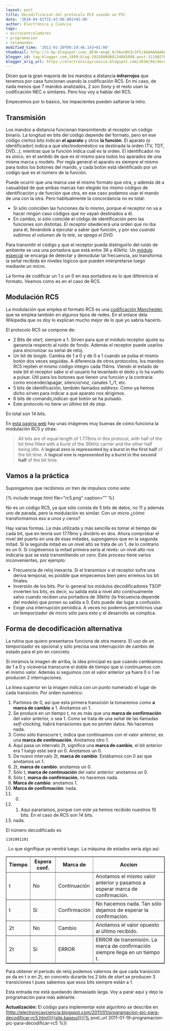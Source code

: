 ```yaml
---
layout: post
title: Decodificacion del protocolo RC5 usando un PIC
date: '2010-04-01T15:43:00.002+02:00'
author: Electrónica y Ciencia
tags:
- microcontroladores
- programacion
- telemandos
modified_time: '2011-01-20T08:19:46.143+01:00'
thumbnail: http://3.bp.blogspot.com/_QF4k-mng6_A/S6unBV3c1PI/AAAAAAAAAAs/NxDVJMxT5pA/s72-c/rc5.png
blogger_id: tag:blogger.com,1999:blog-1915800988134045998.post-3119027026213157528
blogger_orig_url: https://electronicayciencia.blogspot.com/2010/04/decodificacion-del-protocolo-rc5-usando.html
---
```


Dicen que la gran mayoría de los mandos a distancia **infrarrojos** que tenemos por casa funcionan usando la codificación RC5. En mi caso, de nada menos que 7 mandos analizados, 2 son Sony y el resto usan la codificación NEC o similares. Pero hoy voy a hablar del RC5.

Empecemos por lo básico, los impacientes pueden saltarse la intro.

## Transmisión

Los mandos a distancia funcionan transmitiendo al receptor un código binario. La longitud en bits del código depende del formato, pero en ese código ciertos bits indican **el aparato** y otros **la función**. El aparato (o identificador) indica a qué electrodoméstico va destinada la orden (TV, TDT, DVD...), mientras que la función indica cuál es la orden. El identificador no es único, en el sentido de que es el mismo para todos los aparados de una misma marca y modelo. Por regla general el aparato es siempre el mismo para todos los botones del mando, y cada botón está identificado por un código que es el número de la función.

Puede ocurrir que una marca use el mismo formato que otra, y además dé a casualidad de que ambas marcas han elegido los mismo códigos de identificación y de función que otra, en ese caso podemos usar el mando de una con la otra. Pero habitualmente la concordancia no es total:

- Si sólo coinciden las funciones da lo mismo, porque el receptor no va a hacer ningún caso códigos que no vayan destinados a él.
- En cambio, si sólo coincide el código de identificación pero las funciones son distintas. El receptor obedecerá una orden que no iba para él, llevándole a ejecutar a saber qué función, y por eso *cuando subimos el volumen de la tele, se apaga el DVD.*

Para transmitir el código y que el receptor pueda distinguirlo del ruido de ambiente se usa una portadora que está entre 36 y 40kHz. Un [módulo especial](http://www.vishay.com/docs/81732/tsop348.pdf) se encarga de detectar y demodular tal frecuencia, así transforma la señal recibida en niveles lógicos que pueden interpretarse luego mediante un micro.

La forma de codificar un 1 o un 0 en esa portadora es lo que diferencia el formato. Veamos como es en el caso de RC5.

## Modulación RC5

La modulación que emplea el formato RC5 es una [codificación Manchester](http://es.wikipedia.org/wiki/Codificaci%C3%B3n_Manchester), que se emplea también en algunos tipos de redes. En el enlace dela Wikipedia que os doy lo explican mucho mejor de lo que yo sabría hacerlo.

El protocolo RC5 se compone de:

- 2 Bits de *start*, siempre a 1. Sirven para que el módulo receptor ajuste su ganancia respecto al ruido de fondo. Además el receptor puede usarlos para sincronizar su señal de reloj.
- Un bit de *toogle.* Cambia de 1 a 0 y de 0 a 1 cuando se pulsa el mismo botón dos veces seguidas. A diferencia de otros protocolos, los mandos RC5 repiten el mismo código íntegro cada 114ms. Viendo el estado de este bit el receptor sabe si el usuario ha levantado el dedo y lo ha vuelto a pulsar. Útil para los botones que tienen una función y la contraria como encender/apagar, silencio/voz, canales 1_/1, etc.
- 5 bits de identificación, también llamados *address*. Como ya hemos dicho sirven para indicar a qué aparato nos dirigimos.
- 6 bits de comando,indican qué botón se ha pulsado.
- Este protocolo no tiene un último bit de *stop*.

En total son 14 bits.

En [esta pagina web](http://www.sbprojects.com/knowledge/ir/rc5.htm) hay unas imágenes muy buenas de cómo funciona la modulación RC5 y otras: 

> All bits are of equal length of 1.778ms in this protocol, with half of the bit time filled with a burst of the 36kHz carrier and the other half being idle. A **logical zero is represented by a burst in the first half** of the bit time. A **logical one is represented by a burst in the second half** of the bit time.

## Vamos a la práctica

Supongamos que recibimos un tren de impulsos como este:

{% include image.html file="rc5.png" caption="" %}

No es un código RC5, ya que sólo consta de 5 bits de datos, no 11 y además uno de parada, pero la modulación es similar. Con un micro ¿cómo transformamos eso a unos y ceros?

Hay varias formas. La más utilizada y más sencilla es tomar el tiempo de cada bit, que en teoría son 1778ms y dividirlo en dos. Ahora comprobar el nivel del puerto en una de esas mitades, supongamos que en la segunda mitad. Si la segunda mitad es un nivel alto se trata de un 1, de lo contrario es un 0. Si cogiésemos la mitad primera sería al revés: un nivel alto nos indicaría que se está transmitiendo un cero. Este proceso tiene varios inconvenientes, por ejemplo:

- Frecuencia de reloj inexacta. Si el transmisor o el receptor sufre una deriva temporal, es posible que empecemos bien pero erremos los bit finales.
- Inversión de los bits. Por lo general los módulos decodificadores TSOP invierten los bits, es decir, su salida está a nivel alto continuamente salvo cuando reciben una portadora de 36kHz (la frecuencia depende del modelo) que ponen su salida a 0. Esto puede dar lugar a confusión.
- Exige una interrupción periódica. A veces no podemos permitirnos usar un temporizador de micro sólo para esto y el desarrollo se complica.

## Forma de decodificación alternativa

La rutina que quiero presentaros funciona de otra manera. El uso de un temporizador es opcional y sólo precisa una interrupción de cambio de estado para el pin en concreto.

Si miramos la imagen de arriba, la idea principal es que cuando cambiamos de 1 a 0 y viceversa transcurre el doble de tiempo que si continuamos con el mismo valor. Además si seguimos con el valor anterior ya fuera 0 o 1 se producen 2 interrupciones.

La línea superior en la imagen indica con un punto numerado el lugar de cada transición. Por orden numérico:

1. Partimos de 0, así que esta primera transición la tomaremos como **a marca de cambio** a 1. Anotamos un 1.
1. Se produce en un tiempo t, no es más que una **marca de confirmación** del valor anterior, o sea 1. Como se trata de una señal de las llamadas *self-clocking*, habrá transiciones que no porten datos. No hacemos nada.
1. Como sólo transcurre t, indica que continuamos con el valor anterior, es una **marca de continuación**. Anotamos otro 1.
1. Aquí pasa un intervalo 2t, significa una **marca de cambio**, el bit anterior era 1 luego este será un 0. Anotamos un 0.
1. De nuevo intervalo 2t, **marca de cambio**: Estábamos con 0 así que anotamos un 1.
1. 2t, **marca de cambio**: anotamos un 0.
1. Sólo t, **marca de continuación** del valor anterior: anotamos un 0.
1. Sólo t, **marca de confirmación**, no hacemos nada.
1. **Marca de cambio**: anotamos 1.
1. **Marca de confirmación**: nada.
1. 0.
1. 1. Aquí pararíamos, porque con este ya hemos recibido nuestros 10 bits. En el caso de RC5 son 14 bits.
1. nada.

El número decodificado es 

    1101001101

. Lo que signifique ya vendrá luego. La máquina de estados sería algo así:

<table border="1"><tbody><tr><th>Tiempo</th><th>Espera conf.</th><th>Marca de</th><th>Accion</th></tr><tr> <td>t</td>  <td>No</td> <td>Continuación</td> <td>Anotamos el mismo valor anterior y pasamos a esperar marca de confirmación.</td> </tr><tr> <td>t</td>  <td>Si</td> <td>Confirmación</td> <td>No hacemos nada. Tan sólo dejamos de esperar la confirmación.</td> </tr><tr> <td>2t</td> <td>No</td> <td>Cambio</td>       <td>Anotamos el valor opuesto al último recibido.</td> </tr><tr> <td>2t</td> <td>Si</td> <td>ERROR</td>        <td>ERROR de transmisión. La marca de confirmación siempre llega en un tiempo t.</td> </tr></tbody></table>

Para obtener el periodo de reloj podemos valernos de que cada transición se da en t o en 2t, en concreto durante los 2 bits de *start* se producen 3 transiciones t pues sabemos que esos bits siempre están a 1.

Esta entrada me está quedando demasiado larga. Voy a parar aquí y dejo la programación para más adelante.

**Actualización:** El código para implementar este algoritmo se describe en [http://electronicayciencia.blogspot.com/2011/01/programacion-pic-para-decodificar-rc5.html]({{site.baseurl}}{% post_url 2011-01-19-programacion-pic-para-decodificar-rc5 %})

